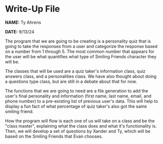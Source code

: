 # Write-Up File
 **NAME:** Ty Ahrens

 **DATE:** 9/13/24

The program that we are going to be creating is a personality quiz that is going to take the responses from a user and categorize the response based on a number from 1 through 5. The most common number that appears for the user will be what quantifies what type of Smiling Friends character they will be. 

The classes that will be used are a quiz taker's information class, quiz answers class, and a personalities class. We have also thought about doing a questions type class, but are still in a debate about that for now.

The functions that we are going to need are a file generation to add the user's final personality and information (first name, last name, email, and phone number) to a pre-existing list of previous user's data. This will help to display a fun fact of what percentage of quiz taker's also got the same smiling friend. 

How the program will flow is each one of us will take on a class and be the "class master", explaining what the class does and what it's functionality is. Then, we will develop a set of questions by Xander and Ty, which will be based on the Smiling Friends that Evan chooses.